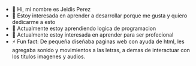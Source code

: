 - 👋 Hi, mi nombre es Jeidis Perez
- 👀 Estoy interesada en aprender a desarrollar porque me gusta y quiero dedicarme a esto
- 🌱 Actualmente estoy aprendiendo logica de programacion 
- 💞️ Actualmente estoy interesada en aprender para ser profecional
- ⚡ Fun fact: De pequeña diseñaba paginas web con ayuda de html, les agregaba sonido y movimientos a las letras, a demas de interactuar con los titulos imagenes y audios.


